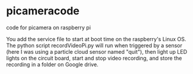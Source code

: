 # picameracode
code for picamera on raspberry pi

You add the service file to start at boot time on the raspberry's Linux OS.
The python script recordVideoPi.py will run when triggered by a sensor (here I was using a particle cloud sensor named "quit"), then light up LED lights on the circuit board, start and stop video recording, and store the recording in a folder on Google drive.
